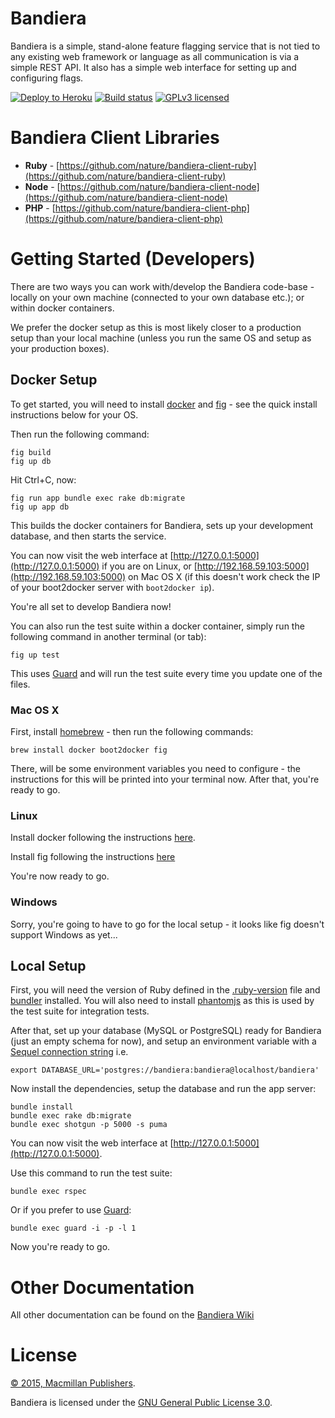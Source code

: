 # Bandiera

Bandiera is a simple, stand-alone feature flagging service that is not tied to
any existing web framework or language as all communication is via a simple
REST API.  It also has a simple web interface for setting up and configuring
flags.

[![Deploy to Heroku](https://www.herokucdn.com/deploy/button.png)](https://heroku.com/deploy)
[![Build status][shield-build]][info-build]
[![GPLv3 licensed][shield-license]][info-license]

# Bandiera Client Libraries

* **Ruby** - [https://github.com/nature/bandiera-client-ruby](https://github.com/nature/bandiera-client-ruby)
* **Node** - [https://github.com/nature/bandiera-client-node](https://github.com/nature/bandiera-client-node)
* **PHP** - [https://github.com/nature/bandiera-client-php](https://github.com/nature/bandiera-client-php)

# Getting Started (Developers)

There are two ways you can work with/develop the Bandiera code-base - locally
on your own machine (connected to your own database etc.); or within docker
containers.

We prefer the docker setup as this is most likely closer to a production setup
than your local machine (unless you run the same OS and setup as your
production boxes).

## Docker Setup

To get started, you will need to install [docker](https://www.docker.com/) and
[fig](http://www.fig.sh/) - see the quick install instructions below for your
OS.

Then run the following command:

```
fig build
fig up db
```

Hit Ctrl+C, now:

```
fig run app bundle exec rake db:migrate
fig up app db
```

This builds the docker containers for Bandiera, sets up your development
database, and then starts the service.

You can now visit the web interface at
[http://127.0.0.1:5000](http://127.0.0.1:5000) if you are on Linux, or
[http://192.168.59.103:5000](http://192.168.59.103:5000) on Mac OS X (if this
doesn't work check the IP of your boot2docker server with `boot2docker ip`).

You're all set to develop Bandiera now!

You can also run the test suite within a docker container, simply run the
following command in another terminal (or tab):

```
fig up test
```

This uses [Guard](https://github.com/guard/guard) and will run the test suite
every time you update one of the files.

### Mac OS X

First, install [homebrew](http://brew.sh/) - then run the following commands:

```
brew install docker boot2docker fig
```

There, will be some environment variables you need to configure - the
instructions for this will be printed into your terminal now.  After that,
you're ready to go.

### Linux

Install docker following the instructions
[here](https://docs.docker.com/installation/#installation).

Install fig following the instructions [here](http://www.fig.sh/install.html)

You're now ready to go.

### Windows

Sorry, you're going to have to go for the local setup - it looks like fig
doesn't support Windows as yet...

## Local Setup

First, you will need the version of Ruby defined in the
[.ruby-version](.ruby-version) file and [bundler](http://bundler.io/)
installed.  You will also need to install [phantomjs](http://phantomjs.org/) as
this is used by the test suite for integration tests.

After that, set up your database (MySQL or PostgreSQL) ready for
Bandiera (just an empty schema for now), and setup an environment variable
with a [Sequel connection
string](http://sequel.jeremyevans.net/rdoc/files/doc/opening_databases_rdoc.html)
i.e.

```
export DATABASE_URL='postgres://bandiera:bandiera@localhost/bandiera'
```

Now install the dependencies, setup the database and run the app server:

```
bundle install
bundle exec rake db:migrate
bundle exec shotgun -p 5000 -s puma
```

You can now visit the web interface at
[http://127.0.0.1:5000](http://127.0.0.1:5000).

Use this command to run the test suite:

```
bundle exec rspec
```

Or if you prefer to use [Guard](https://github.com/guard/guard):

```
bundle exec guard -i -p -l 1
```

Now you're ready to go.

# Other Documentation

All other documentation can be found on the [Bandiera
Wiki](https://github.com/nature/bandiera/wiki)

# License

[&copy; 2015, Macmillan Publishers](LICENSE.txt).

Bandiera is licensed under the [GNU General Public License 3.0][gpl].

[gpl]: http://www.gnu.org/licenses/gpl-3.0.html
[info-license]: LICENSE
[info-build]: https://travis-ci.org/nature/bandiera
[shield-license]: https://img.shields.io/badge/license-GPLv3-blue.svg
[shield-build]: https://img.shields.io/travis/nature/bandiera/master.svg
